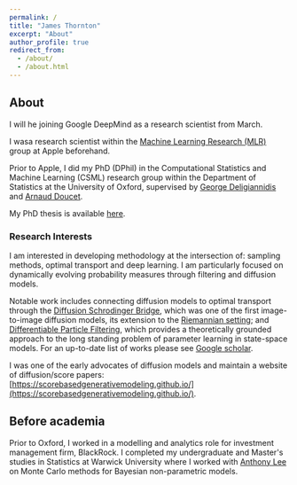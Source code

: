 ```yaml
---
permalink: /
title: "James Thornton"
excerpt: "About"
author_profile: true
redirect_from: 
  - /about/
  - /about.html
---
```



## About
I will he joining Google DeepMind as a research scientist from March. 

I wasa research scientist within the [Machine Learning Research (MLR)](https://machinelearning.apple.com) group at Apple beforehand.

Prior to Apple, I did my PhD (DPhil) in the Computational Statistics and Machine Learning (CSML) research group within the Department of Statistics at the University of Oxford, supervised by [George Deligiannidis](https://www.stats.ox.ac.uk/~deligian/) and [Arnaud Doucet](https://www.stats.ox.ac.uk/~doucet/).

My PhD thesis is available [here](https://github.com/JTT94/jtt94.github.io/raw/master/files/thesis.pdf).


### Research Interests
I am interested in developing methodology at the intersection of: sampling methods, optimal transport and deep learning. I am particularly focused on dynamically evolving probability measures through filtering and diffusion models. 

Notable work includes connecting diffusion models to optimal transport through the [Diffusion Schrodinger Bridge](https://jtt94.github.io/papers/schrodinger_bridge), which was one of the first image-to-image diffusion models, its extension to the [Riemannian setting](https://arxiv.org/abs/2207.03024); and [Differentiable Particle Filtering](https://jtt94.github.io/papers/2020-differentiable-particle-filtering), which provides a theoretically grounded approach to the long standing problem of parameter learning in state-space models. For an up-to-date list of works please see [Google scholar](https://scholar.google.co.uk/citations?user=oFZHOwgAAAAJ&hl=en).

I was one of the early advocates of diffusion models and maintain a website of diffusion/score papers: [https://scorebasedgenerativemodeling.github.io/](https://scorebasedgenerativemodeling.github.io/).

## Before academia
Prior to Oxford, I worked in a modelling and analytics role for investment management firm, BlackRock. I completed my undergraduate and Master's studies in Statistics at Warwick University where I worked with [Anthony Lee](https://sites.google.com/view/anthonylee/supervision) on Monte Carlo methods for Bayesian non-parametric models.


